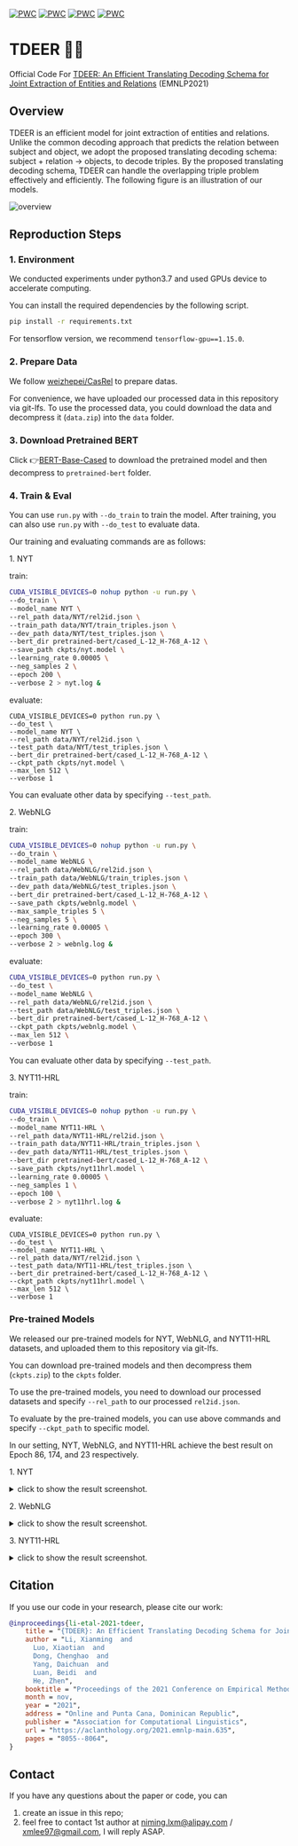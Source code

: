 [![PWC](https://img.shields.io/endpoint.svg?url=https://paperswithcode.com/badge/tdeer-an-efficient-translating-decoding/joint-entity-and-relation-extraction-on-nyt)](https://paperswithcode.com/sota/joint-entity-and-relation-extraction-on-nyt?p=tdeer-an-efficient-translating-decoding)
[![PWC](https://img.shields.io/endpoint.svg?url=https://paperswithcode.com/badge/tdeer-an-efficient-translating-decoding/joint-entity-and-relation-extraction-on-1)](https://paperswithcode.com/sota/joint-entity-and-relation-extraction-on-1?p=tdeer-an-efficient-translating-decoding)
[![PWC](https://img.shields.io/endpoint.svg?url=https://paperswithcode.com/badge/tdeer-an-efficient-translating-decoding/relation-extraction-on-nyt)](https://paperswithcode.com/sota/relation-extraction-on-nyt?p=tdeer-an-efficient-translating-decoding)
[![PWC](https://img.shields.io/endpoint.svg?url=https://paperswithcode.com/badge/tdeer-an-efficient-translating-decoding/relation-extraction-on-webnlg)](https://paperswithcode.com/sota/relation-extraction-on-webnlg?p=tdeer-an-efficient-translating-decoding)


# TDEER 🦌🦒

Official Code For [TDEER: An Efficient Translating Decoding Schema for Joint Extraction of Entities and Relations](https://aclanthology.org/2021.emnlp-main.635/) (EMNLP2021)

## Overview

TDEER is an efficient model for joint extraction of entities and relations. Unlike the common decoding approach that predicts the relation between subject and object, we adopt the proposed translating decoding schema: subject + relation -> objects, to decode triples. By the proposed translating decoding schema, TDEER can handle the overlapping triple problem effectively and efficiently. The following figure is an illustration of our models.

![overview](docs/TDEER-Overview.png)

## Reproduction Steps

### 1. Environment


We conducted experiments under python3.7 and used GPUs device to accelerate computing. 

You can install the required dependencies by the following script.

```bash
pip install -r requirements.txt
```

For tensorflow version, we recommend `tensorflow-gpu==1.15.0`.

### 2. Prepare Data

We follow [weizhepei/CasRel](https://github.com/weizhepei/CasRel) to prepare datas.

For convenience, we have uploaded our processed data in this repository via git-lfs. To use the processed data, you could download the data and decompress it (`data.zip`) into the `data` folder.


### 3. Download Pretrained BERT


Click 👉[BERT-Base-Cased](https://storage.googleapis.com/bert_models/2018_10_18/cased_L-12_H-768_A-12.zip) to download the pretrained model and then decompress to `pretrained-bert` folder.


### 4. Train & Eval

You can use `run.py` with `--do_train` to train the model. After training, you can also use `run.py` with `--do_test` to evaluate data.

Our training and evaluating commands are as follows:

1\. NYT

train:

```bash
CUDA_VISIBLE_DEVICES=0 nohup python -u run.py \
--do_train \
--model_name NYT \
--rel_path data/NYT/rel2id.json \
--train_path data/NYT/train_triples.json \
--dev_path data/NYT/test_triples.json \
--bert_dir pretrained-bert/cased_L-12_H-768_A-12 \
--save_path ckpts/nyt.model \
--learning_rate 0.00005 \
--neg_samples 2 \
--epoch 200 \
--verbose 2 > nyt.log &
```

evaluate:

```
CUDA_VISIBLE_DEVICES=0 python run.py \
--do_test \
--model_name NYT \
--rel_path data/NYT/rel2id.json \
--test_path data/NYT/test_triples.json \
--bert_dir pretrained-bert/cased_L-12_H-768_A-12 \
--ckpt_path ckpts/nyt.model \
--max_len 512 \
--verbose 1
```

You can evaluate other data by specifying `--test_path`.

2\. WebNLG

train:

```bash
CUDA_VISIBLE_DEVICES=0 nohup python -u run.py \
--do_train \
--model_name WebNLG \
--rel_path data/WebNLG/rel2id.json \
--train_path data/WebNLG/train_triples.json \
--dev_path data/WebNLG/test_triples.json \
--bert_dir pretrained-bert/cased_L-12_H-768_A-12 \
--save_path ckpts/webnlg.model \
--max_sample_triples 5 \
--neg_samples 5 \
--learning_rate 0.00005 \
--epoch 300 \
--verbose 2 > webnlg.log &
```

evaluate:

```bash
CUDA_VISIBLE_DEVICES=0 python run.py \
--do_test \
--model_name WebNLG \
--rel_path data/WebNLG/rel2id.json \
--test_path data/WebNLG/test_triples.json \
--bert_dir pretrained-bert/cased_L-12_H-768_A-12 \
--ckpt_path ckpts/webnlg.model \
--max_len 512 \
--verbose 1
```

You can evaluate other data by specifying `--test_path`.


3\. NYT11-HRL

train:

```bash
CUDA_VISIBLE_DEVICES=0 nohup python -u run.py \
--do_train \
--model_name NYT11-HRL \
--rel_path data/NYT11-HRL/rel2id.json \
--train_path data/NYT11-HRL/train_triples.json \
--dev_path data/NYT11-HRL/test_triples.json \
--bert_dir pretrained-bert/cased_L-12_H-768_A-12 \
--save_path ckpts/nyt11hrl.model \
--learning_rate 0.00005 \
--neg_samples 1 \
--epoch 100 \
--verbose 2 > nyt11hrl.log &
```

evaluate:

```
CUDA_VISIBLE_DEVICES=0 python run.py \
--do_test \
--model_name NYT11-HRL \
--rel_path data/NYT/rel2id.json \
--test_path data/NYT11-HRL/test_triples.json \
--bert_dir pretrained-bert/cased_L-12_H-768_A-12 \
--ckpt_path ckpts/nyt11hrl.model \
--max_len 512 \
--verbose 1
```


### Pre-trained Models

We released our pre-trained models for NYT, WebNLG, and NYT11-HRL datasets, and uploaded them to this repository via git-lfs.

You can download pre-trained models and then decompress them (`ckpts.zip`) to the `ckpts` folder.

To use the pre-trained models, you need to download our processed datasets and specify `--rel_path` to our processed `rel2id.json`.

To evaluate by the pre-trained models, you can use above commands and specify `--ckpt_path` to specific model.


In our setting, NYT, WebNLG, and NYT11-HRL achieve the best result on Epoch 86, 174, and 23 respectively.

1\. NYT

<details>
<summary>click to show the result screenshot.</summary>

![](docs/nyt_train_screenshot.png)

</details>

2\. WebNLG

<details>
<summary>click to show the result screenshot.</summary>

![](docs/webnlg_train_screenshot.png)

</details>


3\. NYT11-HRL

<details>
<summary>click to show the result screenshot.</summary>

![](docs/nyt11hrl_train_screenshot.png)

</details>

## Citation

If you use our code in your research, please cite our work:


```bibtex
@inproceedings{li-etal-2021-tdeer,
    title = "{TDEER}: An Efficient Translating Decoding Schema for Joint Extraction of Entities and Relations",
    author = "Li, Xianming  and
      Luo, Xiaotian  and
      Dong, Chenghao  and
      Yang, Daichuan  and
      Luan, Beidi  and
      He, Zhen",
    booktitle = "Proceedings of the 2021 Conference on Empirical Methods in Natural Language Processing",
    month = nov,
    year = "2021",
    address = "Online and Punta Cana, Dominican Republic",
    publisher = "Association for Computational Linguistics",
    url = "https://aclanthology.org/2021.emnlp-main.635",
    pages = "8055--8064",
}

```

## Contact

If you have any questions about the paper or code, you can

1) create an issue in this repo;
2) feel free to contact 1st author at niming.lxm@alipay.com / xmlee97@gmail.com, I will reply ASAP.
